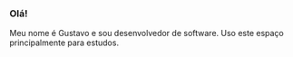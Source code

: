 ### Olá!

Meu nome é Gustavo e sou desenvolvedor de software. Uso este espaço principalmente para estudos.
